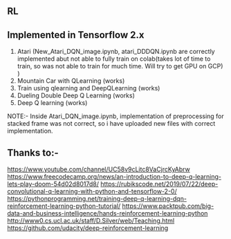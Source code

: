## RL
## Implemented in Tensorflow 2.x
1. Atari (New_Atari_DQN_image.ipynb, atari_DDDQN.ipynb are correctly implemented abut not able to fully train on colab(takes lot of time to train, so was not able to train for much time. Will try to get GPU on GCP) )
2. Mountain Car with QLearning (works)
3. Train using qlearning and DeepQLearning (works)
4. Dueling Double Deep Q Learning (works)
5. Deep Q learning (works)

NOTE:- Inside Atari_DQN_image.ipynb, implementation of preprocessing for stacked frame was not correct, so i have uploaded new files with correct implementation.

## Thanks to:-
https://www.youtube.com/channel/UC58v9cLitc8VaCjrcKyAbrw
https://www.freecodecamp.org/news/an-introduction-to-deep-q-learning-lets-play-doom-54d02d8017d8/
https://rubikscode.net/2019/07/22/deep-convolutional-q-learning-with-python-and-tensorflow-2-0/
https://pythonprogramming.net/training-deep-q-learning-dqn-reinforcement-learning-python-tutorial/
https://www.packtpub.com/big-data-and-business-intelligence/hands-reinforcement-learning-python
http://www0.cs.ucl.ac.uk/staff/D.Silver/web/Teaching.html
https://github.com/udacity/deep-reinforcement-learning

